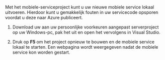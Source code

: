 

Met het mobiele-serviceproject kunt u uw nieuwe mobiele service lokaal uitvoeren. Hierdoor kunt u gemakkelijk fouten in uw servicecode opsporen voordat u deze naar Azure publiceert.

1. Download uw aan uw persoonlijke voorkeuren aangepast serverproject op uw Windows-pc, pak het uit en open het vervolgens in Visual Studio.

2. Druk op **F5** om het project opnieuw te bouwen en de mobiele service lokaal te starten. Een webpagina wordt weergegeven nadat de mobiele service kon worden gestart.


<!--HONumber=Sep16_HO3-->


